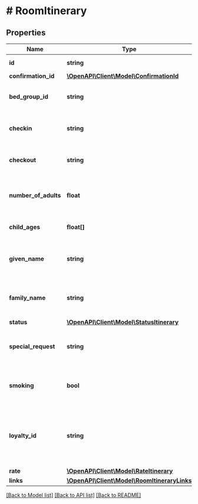 # # RoomItinerary

## Properties

Name | Type | Description | Notes
------------ | ------------- | ------------- | -------------
**id** | **string** | The room id. | [optional]
**confirmation_id** | [**\OpenAPI\Client\Model\ConfirmationId**](ConfirmationId.md) |  | [optional]
**bed_group_id** | **string** | Unique identifier for a bed type. | [optional]
**checkin** | **string** | The check-in date of the itinerary. | [optional]
**checkout** | **string** | The check-out date of the itinerary. | [optional]
**number_of_adults** | **float** | The number of adults staying in the room. | [optional]
**child_ages** | **float[]** | The ages of children for the room. | [optional]
**given_name** | **string** | The first name of the main guest staying in the room. | [optional]
**family_name** | **string** | The last name of the main guest staying in the room. | [optional]
**status** | [**\OpenAPI\Client\Model\StatusItinerary**](StatusItinerary.md) |  | [optional]
**special_request** | **string** | Any special request info associated with the room. | [optional]
**smoking** | **bool** | Indicates if the room is smoking or non-smoking. | [optional]
**loyalty_id** | **string** | A loyalty identifier for a hotel loyalty program associated with this room guest. | [optional]
**rate** | [**\OpenAPI\Client\Model\RateItinerary**](RateItinerary.md) |  | [optional]
**links** | [**\OpenAPI\Client\Model\RoomItineraryLinks**](RoomItineraryLinks.md) |  | [optional]

[[Back to Model list]](../../README.md#models) [[Back to API list]](../../README.md#endpoints) [[Back to README]](../../README.md)

